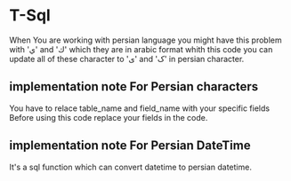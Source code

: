 # T-Sql
When You are working with persian language you might have this problem with 'ي' and 'ك' which they are in arabic format 
whith this code you can update all of these character to 'ی' and 'ک' in persian character.

## implementation note For Persian characters
You have to relace table_name and field_name with your specific fields Before using this code replace your fields in the code.

## implementation note For Persian DateTime
It's a sql function which can convert datetime to persian datetime.
